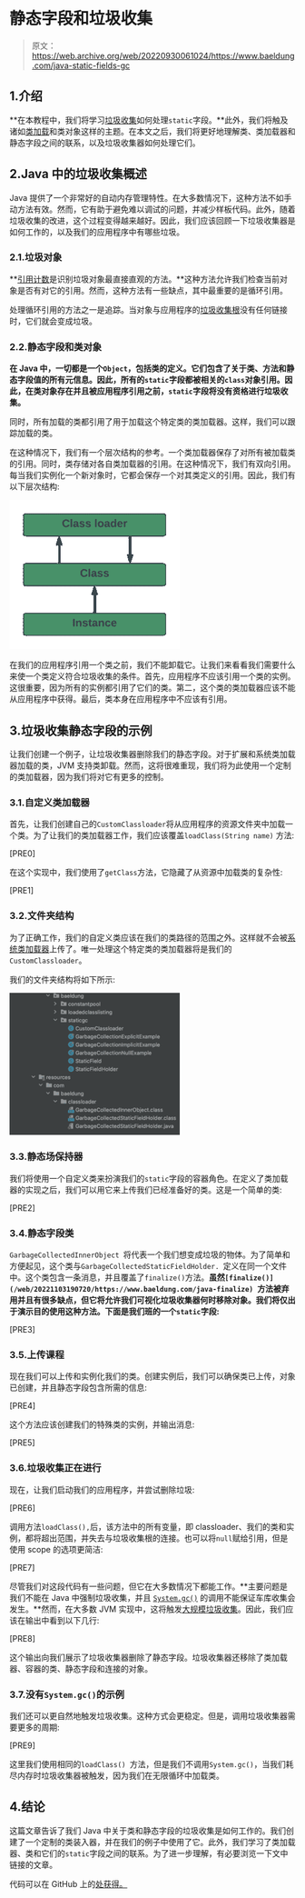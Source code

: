 # 静态字段和垃圾收集

> 原文：<https://web.archive.org/web/20220930061024/https://www.baeldung.com/java-static-fields-gc>

## 1.介绍

**在本教程中，我们将学习[垃圾收集](/web/20221103190720/https://www.baeldung.com/jvm-garbage-collectors)如何处理`static`字段。**此外，我们将触及诸如[类加载](/web/20221103190720/https://www.baeldung.com/java-classloaders)和类对象这样的主题。在本文之后，我们将更好地理解类、类加载器和静态字段之间的联系，以及垃圾收集器如何处理它们。

## 2.Java 中的垃圾收集概述

Java 提供了一个非常好的自动内存管理特性。在大多数情况下，这种方法不如手动方法有效。然而，它有助于避免难以调试的问题，并减少样板代码。此外，随着垃圾收集的改进，这个过程变得越来越好。因此，我们应该回顾一下垃圾收集器是如何工作的，以及我们的应用程序中有哪些垃圾。

### 2.1.垃圾对象

**[引用计数](/web/20221103190720/https://www.baeldung.com/java-gc-cyclic-references#reference-counting)是识别垃圾对象最直接直观的方法。**这种方法允许我们检查当前对象是否有对它的引用。然而，这种方法有一些缺点，其中最重要的是循环引用。

处理循环引用的方法之一是追踪。当对象与应用程序的[垃圾收集根](/web/20221103190720/https://www.baeldung.com/java-gc-roots#types-of-gc-roots)没有任何链接时，它们就会变成垃圾。

### 2.2.静态字段和类对象

**在 Java 中，一切都是一个`Object`，包括类的定义。它们包含了关于类、方法和静态字段值的所有元信息。因此，所有的`static`字段都被相关的`class`对象引用。因此，**在类对象存在并且被应用程序引用之前，`static`字段将没有资格进行垃圾收集**。**

同时，所有加载的类都引用了用于加载这个特定类的类加载器。这样，我们可以跟踪加载的类。

在这种情况下，我们有一个层次结构的参考。一个类加载器保存了对所有被加载类的引用。同时，类存储对各自类加载器的引用。在这种情况下，我们有双向引用。每当我们实例化一个新对象时，它都会保存一个对其类定义的引用。因此，我们有以下层次结构:

[![](img/b297fed4a19bf478e6dd81566ff1b268.png)](/web/20221103190720/https://www.baeldung.com/wp-content/uploads/2022/09/classloader_diagram.png)

在我们的应用程序引用一个类之前，我们不能卸载它。让我们来看看我们需要什么来使一个类定义符合垃圾收集的条件。首先，应用程序不应该引用一个类的实例。这很重要，因为所有的实例都引用了它们的类。第二，这个类的类加载器应该不能从应用程序中获得。最后，类本身在应用程序中不应该有引用。

## 3.垃圾收集静态字段的示例

让我们创建一个例子，让垃圾收集器删除我们的静态字段。对于扩展和系统类加载器加载的类，JVM 支持类卸载。然而，这将很难重现，我们将为此使用一个定制的类加载器，因为我们将对它有更多的控制。

### 3.1.自定义类加载器

首先，让我们创建自己的`CustomClassloader`将从应用程序的资源文件夹中加载一个类。为了让我们的类加载器工作，我们应该覆盖`loadClass(String name)` 方法:

[PRE0]

在这个实现中，我们使用了`getClass`方法，它隐藏了从资源中加载类的复杂性:

[PRE1]

### 3.2.文件夹结构

为了正确工作，我们的自定义类应该在我们的类路径的范围之外。这样就不会被[系统类加载器](/web/20221103190720/https://www.baeldung.com/java-system-gc#garbage%20collection)上传了。唯一处理这个特定类的类加载器将是我们的`CustomClassloader`。

我们的文件夹结构将如下所示:

[![](img/9e465dd0aa209d567ccedf47885a6274.png)](/web/20221103190720/https://www.baeldung.com/wp-content/uploads/2022/09/Screen-Shot-2022-09-05-at-10.46.21.png)

### 3.3.静态场保持器

我们将使用一个自定义类来扮演我们的`static`字段的容器角色。在定义了类加载器的实现之后，我们可以用它来上传我们已经准备好的类。这是一个简单的类:

[PRE2]

### 3.4.静态字段类

`GarbageCollectedInnerObject `将代表一个我们想变成垃圾的物体。为了简单和方便起见，这个类与`GarbageCollectedStaticFieldHolder. `定义在同一个文件中。这个类包含一条消息，并且覆盖了`finalize()`方法。**虽然`[finalize()](/web/20221103190720/https://www.baeldung.com/java-finalize) `方法被弃用并且有很多缺点，但它将允许我们可视化垃圾收集器何时移除对象。我们将仅出于演示目的使用这种方法。下面是我们班的一个`static`字段:**

[PRE3]

### 3.5.上传课程

现在我们可以上传和实例化我们的类。创建实例后，我们可以确保类已上传，对象已创建，并且静态字段包含所需的信息:

[PRE4]

这个方法应该创建我们的特殊类的实例，并输出消息:

[PRE5]

### 3.6.垃圾收集正在进行

现在，让我们启动我们的应用程序，并尝试删除垃圾:

[PRE6]

调用方法`loadClass(),`后，该方法中的所有变量，即 classloader、我们的类和实例，都将超出范围，并失去与垃圾收集根的连接。也可以将`null`赋给引用，但是使用 scope 的选项更简洁:

[PRE7]

尽管我们对这段代码有一些问题，但它在大多数情况下都能工作。**主要问题是我们不能在 Java 中强制垃圾收集，并且 [`System.gc()`](/web/20221103190720/https://www.baeldung.com/java-system-gc#systemgc) 的调用不能保证车库收集会发生。**然而，在大多数 JVM 实现中，这将触发[大规模垃圾收集](/web/20221103190720/https://www.baeldung.com/java-choosing-gc-algorithm)。因此，我们应该在输出中看到以下几行:

[PRE8]

这个输出向我们展示了垃圾收集器删除了静态字段。垃圾收集器还移除了类加载器、容器的类、静态字段和连接的对象。

### 3.7.没有`System.gc()`的示例

我们还可以更自然地触发垃圾收集。这种方式会更稳定。但是，调用垃圾收集器需要更多的周期:

[PRE9]

这里我们使用相同的`loadClass() `方法，但是我们不调用`System.gc()`，当我们耗尽内存时垃圾收集器被触发，因为我们在无限循环中加载类。

## 4.结论

这篇文章告诉了我们 Java 中关于类和静态字段的垃圾收集是如何工作的。我们创建了一个定制的类装入器，并在我们的例子中使用了它。此外，我们学习了类加载器、类和它们的`static`字段之间的联系。为了进一步理解，有必要浏览一下文中链接的文章。

代码可以在 GitHub 上的[处获得。](https://web.archive.org/web/20221103190720/https://github.com/eugenp/tutorials/tree/master/core-java-modules/core-java-jvm-2)
